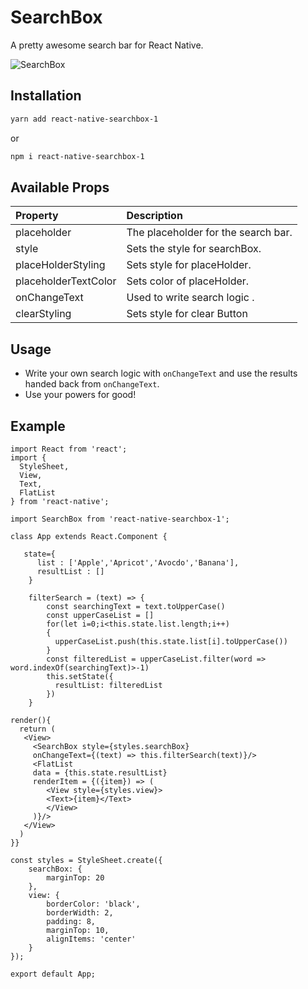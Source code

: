 # SearchBox

A pretty awesome search bar for React Native. 

![SearchBox](https://drive.google.com/open?id=1p45erAFNXq35AU525ub9jYZEzAu55kv3) 


## Installation

```bash
yarn add react-native-searchbox-1
```

or

```bash
npm i react-native-searchbox-1
```

## Available Props

Property	|	Description |
:---------|:------------|
placeholder	|		The placeholder for the search bar.
style | Sets the style for searchBox.
placeHolderStyling |  Sets style for placeHolder.
placeholderTextColor |  Sets color of placeHolder.
onChangeText | Used to write search logic .
clearStyling |  Sets style for clear Button

  
## Usage

- Write your own search logic with `onChangeText` and use the results handed back from `onChangeText`.
- Use your powers for good!


## Example

```
import React from 'react';
import {
  StyleSheet,
  View,
  Text,
  FlatList
} from 'react-native';

import SearchBox from 'react-native-searchbox-1';

class App extends React.Component {

   state={
      list : ['Apple','Apricot','Avocdo','Banana'],
      resultList : []
    }

    filterSearch = (text) => {
        const searchingText = text.toUpperCase()
        const upperCaseList = []
        for(let i=0;i<this.state.list.length;i++)
        {
          upperCaseList.push(this.state.list[i].toUpperCase())
        }
        const filteredList = upperCaseList.filter(word => word.indexOf(searchingText)>-1)
        this.setState({
          resultList: filteredList
        })
    }

render(){
  return (
   <View>
     <SearchBox style={styles.searchBox} 
     onChangeText={(text) => this.filterSearch(text)}/>
     <FlatList 
     data = {this.state.resultList}
     renderItem = {({item}) => (
        <View style={styles.view}>
        <Text>{item}</Text>
        </View>
     )}/>
   </View>
  )
}}

const styles = StyleSheet.create({
    searchBox: {
        marginTop: 20
    },
    view: {
        borderColor: 'black',
        borderWidth: 2,
        padding: 8,
        marginTop: 10,
        alignItems: 'center'
    }
});

export default App;
```
